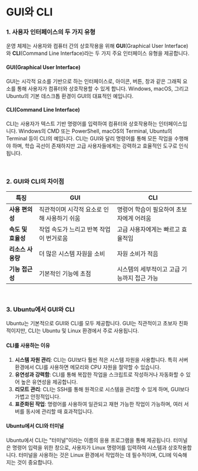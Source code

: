 # GUI와 CLI

### 1. 사용자 인터페이스의 두 가지 유형

운영 체제는 사용자와 컴퓨터 간의 상호작용을 위해 **GUI**(Graphical User Interface)와 **CLI**(Command Line Interface)라는 두 가지 주요 인터페이스 유형을 제공합니다.

#### GUI(Graphical User Interface)

GUI는 시각적 요소를 기반으로 하는 인터페이스로, 아이콘, 버튼, 창과 같은 그래픽 요소를 통해 사용자가 컴퓨터와 상호작용할 수 있게 합니다. Windows, macOS, 그리고 Ubuntu의 기본 데스크톱 환경이 GUI의 대표적인 예입니다.

#### CLI(Command Line Interface)

CLI는 사용자가 텍스트 기반 명령어를 입력하여 컴퓨터와 상호작용하는 인터페이스입니다. Windows의 CMD 또는 PowerShell, macOS의 Terminal, Ubuntu의 Terminal 등이 CLI의 예입니다. CLI는 GUI와 달리 명령어를 통해 모든 작업을 수행해야 하며, 학습 곡선이 존재하지만 고급 사용자들에게는 강력하고 효율적인 도구로 인식됩니다.


&nbsp;
### 2. GUI와 CLI의 차이점

| **특징**           | **GUI**                                     | **CLI**                                     |
| ------------------ | ------------------------------------------- | ------------------------------------------- |
| **사용 편의성**    | 직관적이며 시각적 요소로 인해 사용하기 쉬움 | 명령어 학습이 필요하여 초보자에게 어려움    |
| **속도 및 효율성** | 작업 속도가 느리고 반복 작업이 번거로움     | 고급 사용자에게는 빠르고 효율적임           |
| **리소스 사용량**  | 더 많은 시스템 자원을 소비                  | 자원 소비가 적음                            |
| **기능 접근성**    | 기본적인 기능에 초점                        | 시스템의 세부적이고 고급 기능까지 접근 가능 |


&nbsp;&nbsp;
### 3. Ubuntu에서 GUI와 CLI

Ubuntu는 기본적으로 GUI와 CLI를 모두 제공합니다. GUI는 직관적이고 초보자 친화적이지만, CLI는 Ubuntu 및 Linux 환경에서 주로 사용됩니다.

#### CLI를 사용하는 이유

1. **시스템 자원 관리**: CLI는 GUI보다 훨씬 적은 시스템 자원을 사용합니다. 특히 서버 환경에서 CLI를 사용하면 메모리와 CPU 자원을 절약할 수 있습니다.
2. **유연성과 강력함**: CLI를 통해 복잡한 작업을 스크립트로 작성하거나 자동화할 수 있어 높은 유연성을 제공합니다.
3. **리모트 관리**: CLI는 SSH를 통해 원격으로 시스템을 관리할 수 있게 하며, GUI보다 가볍고 안정적입니다.
4. **표준화된 작업**: 명령어를 사용하여 일관되고 재현 가능한 작업이 가능하며, 여러 서버를 동시에 관리할 때 효과적입니다.



#### Ubuntu에서 CLI와 터미널

Ubuntu에서 CLI는 "터미널"이라는 이름의 응용 프로그램을 통해 제공됩니다. 터미널은 명령어 입력을 위한 창으로, 사용자가 Linux 명령어를 입력하여 시스템과 상호작용합니다. 터미널을 사용하는 것은 Linux 환경에서 작업하는 데 필수적이며, CLI에 익숙해지는 것이 중요합니다.
